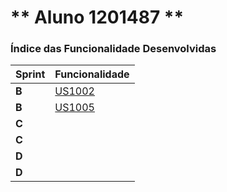 ** Aluno 1201487 **
===============================


### Índice das Funcionalidade Desenvolvidas ###

| Sprint | Funcionalidade                   |
|--------|----------------------------------|
| **B**  | [US1002](SprintB/1201487/US1002) |
| **B**  | [US1005](SprintB/1201487/US1005) |
| **C**  | []()                             |
| **C**  | []()                             |
| **D**  | []()                             |
| **D**  | []()                             |
